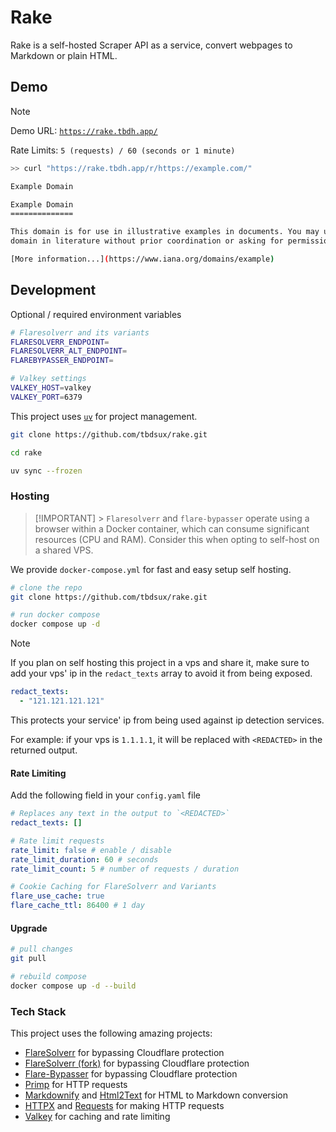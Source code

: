 # Rake

Rake is a self-hosted Scraper API as a service, convert webpages to Markdown or plain HTML.

## Demo

> [!NOTE]
> Demo URL: [`https://rake.tbdh.app/`](https://rake.tbdh.app/)
>
> Rate Limits: `5 (requests) / 60 (seconds or 1 minute)`

```sh
>> curl "https://rake.tbdh.app/r/https://example.com/"

Example Domain

Example Domain
==============

This domain is for use in illustrative examples in documents. You may use this
domain in literature without prior coordination or asking for permission.

[More information...](https://www.iana.org/domains/example)
```

## Development

Optional / required environment variables

```sh
# Flaresolverr and its variants
FLARESOLVERR_ENDPOINT=
FLARESOLVERR_ALT_ENDPOINT=
FLAREBYPASSER_ENDPOINT=

# Valkey settings
VALKEY_HOST=valkey
VALKEY_PORT=6379
```

This project uses [`uv`](https://docs.astral.sh/uv/) for project management.

```sh
git clone https://github.com/tbdsux/rake.git

cd rake

uv sync --frozen
```

### Hosting

> [!IMPORTANT] > `Flaresolverr` and `flare-bypasser` operate using a browser within a Docker container, which can consume significant resources (CPU and RAM). Consider this when opting to self-host on a shared VPS.

We provide `docker-compose.yml` for fast and easy setup self hosting.

```sh
# clone the repo
git clone https://github.com/tbdsux/rake.git

# run docker compose
docker compose up -d
```

> [!NOTE]
> If you plan on self hosting this project in a vps and share it, make sure to add your vps' ip in the `redact_texts` array to avoid it from being exposed.
>
> ```yaml
> redact_texts:
>   - "121.121.121.121"
> ```
>
> This protects your service' ip from being used against ip detection services.
>
> For example: if your vps is `1.1.1.1`, it will be replaced with `<REDACTED>` in the returned output.

#### Rate Limiting

Add the following field in your `config.yaml` file

```yaml
# Replaces any text in the output to `<REDACTED>`
redact_texts: []

# Rate limit requests
rate_limit: false # enable / disable
rate_limit_duration: 60 # seconds
rate_limit_count: 5 # number of requests / duration

# Cookie Caching for FlareSolverr and Variants
flare_use_cache: true
flare_cache_ttl: 86400 # 1 day
```

#### Upgrade

```sh
# pull changes
git pull

# rebuild compose
docker compose up -d --build
```

### Tech Stack

This project uses the following amazing projects:

- [FlareSolverr](https://github.com/FlareSolverr/FlareSolverr) for bypassing Cloudflare protection
- [FlareSolverr (fork)](https://github.com/21hsmw/FlareSolverr) for bypassing Cloudflare protection
- [Flare-Bypasser](https://github.com/yoori/flare-bypasser/) for bypassing Cloudflare protection
- [Primp](https://github.com/deedy5/primp) for HTTP requests
- [Markdownify](https://github.com/matthewwithanm/python-markdownify) and [Html2Text](https://github.com/Alir3z4/html2text/) for HTML to Markdown conversion
- [HTTPX](https://github.com/encode/httpx/) and [Requests](https://github.com/psf/requests) for making HTTP requests
- [Valkey](https://github.com/valkey-io/valkey) for caching and rate limiting
